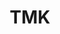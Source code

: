 ---
title: TMK
titleTemplate: Marketplace Kit for Tailwind

layout: home
hero:
  name: Marketplace Kit for Tailwind 
  text: create marketplace pages easily.
  tagline: HTML/CSS - Nuxt - Angular - Next
  image:
    src: /logo.png
    alt: VitePress
  actions:
    - theme: brand
      text: Get Started
      link: /guide/introduction
    - theme: alt
      text: View on GitHub
      link: https://github.com/savyjs/digimarket-kit

---